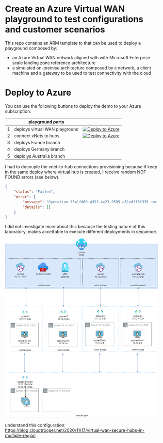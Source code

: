 # Create an Azure Virtual WAN playground to test configurations and customer scenarios

This repo contains an ARM template to that can be used to deploy a playground composed by:

* an Azure Virtual WAN network aligned with with Microsoft Enterprise scale landing zone reference architecture
* a simulated on-premise architecture composed by a network, a client machine and a gateway to be used to test connectivity with the cloud

# Deploy to Azure
You can use the following buttons to deploy the demo to your Azure subscription:

| | playground parts| &nbsp; |
|---|---|---|
| 1 | deploys virtual WAN playground | [![Deploy to Azure](https://aka.ms/deploytoazurebutton)](https://portal.azure.com/#create/Microsoft.Template/uri/https%3A%2F%2Fraw.githubusercontent.com%2Fnicolgit%2Fazure-virtual-wan-playground%2Fmain%2Fcloud-deploy.json)
| 2 | connect vNets to hubs | [![Deploy to Azure](https://aka.ms/deploytoazurebutton)](https://portal.azure.com/#create/Microsoft.Template/uri/https%3A%2F%2Fraw.githubusercontent.com%2Fnicolgit%2Fazure-virtual-wan-playground%2Fmain%2Fvnet-connections-deploy.json)
|3| deploys France branch | |
|4| deploys Germany branch | |
|5| deplolys Australia branch  | |


I had to decouple the vnet-to-hub connections provisioning because if keep in the same deploy where virtual hub is created, I receive random NOT FOUND errors (see below). 

```json
{
    "status": "Failed",
    "error": {
        "message": "Operation f541fd00-439f-4e23-9505-a61edff6f335 not found.",
        "details": []
    }
}
```


I did not investigate more about this because the testing nature of this laboratory, makes accettable to execute different deployments in sequence.

![lab architecture](images/lab-architecture.png)


understand this configuration: https://blog.cloudtrooper.net/2020/11/17/virtual-wan-secure-hubs-in-multiple-region

